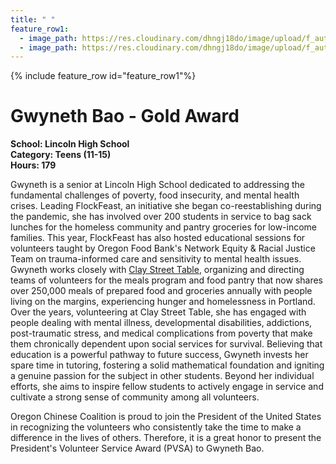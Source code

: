 ```yaml
---
title: " "
feature_row1:
  - image_path: https://res.cloudinary.com/dhngj18do/image/upload/f_auto,q_auto/v1/images/pvsa/2023_Gwyneth_Bao1
  - image_path: https://res.cloudinary.com/dhngj18do/image/upload/f_auto,q_auto/v1/images/activities/year_2023
---
```


{% include feature_row id="feature_row1"%}

# Gwyneth Bao - Gold Award

**School: Lincoln High School**  
**Category: Teens (11-15)**  
**Hours: 179**  

Gwyneth is a senior at Lincoln High School dedicated to addressing the fundamental challenges of poverty, food insecurity, and mental health crises. Leading FlockFeast, an initiative she began co-reestablishing during the pandemic, she has involved over 200 students in service to bag sack lunches for the homeless community and pantry groceries for low-income families. This year, FlockFeast has also hosted educational sessions for volunteers taught by Oregon Food Bank's Network Equity & Racial Justice Team on trauma-informed care and sensitivity to mental health issues. Gwyneth works closely with [Clay Street Table](https://claystreettable.org/), organizing and directing teams of volunteers for the meals program and food pantry that now shares over 250,000 meals of prepared food and groceries annually with people living on the margins, experiencing hunger and homelessness in Portland. Over the years, volunteering at Clay Street Table, she has engaged with people dealing with mental illness, developmental disabilities, addictions, post-traumatic stress, and medical complications from poverty that make them chronically dependent upon social services for survival. Believing that education is a powerful pathway to future success, Gwyneth invests her spare time in tutoring, fostering a solid mathematical foundation and igniting a genuine passion for the subject in other students. Beyond her individual efforts, she aims to inspire fellow students to actively engage in service and cultivate a strong sense of community among all volunteers.

Oregon Chinese Coalition is proud to join the President of the United States in recognizing the volunteers who consistently take the time to make a difference in the lives of others. Therefore, it is a great honor to present the President's Volunteer Service Award (PVSA) to Gwyneth Bao.
